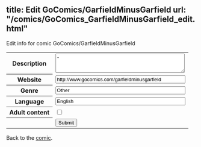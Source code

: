 title: Edit GoComics/GarfieldMinusGarfield
url: "/comics/GoComics_GarfieldMinusGarfield_edit.html"
---
Edit info for comic GoComics/GarfieldMinusGarfield

<form name="comic" action="http://gaepostmail.appspot.com/comic/" method="post">
<table class="comicinfo">
<tr>
<th>Description</th><td><textarea name="description" cols="40" rows="3">-</textarea></td>
</tr>
<tr>
<th>Website</th><td><input type="text" name="url" value="http://www.gocomics.com/garfieldminusgarfield" size="40"/></td>
</tr>
<tr>
<th>Genre</th><td><input type="text" name="genre" value="Other" size="40"/></td>
</tr>
<tr>
<th>Language</th><td><input type="text" name="language" value="English" size="40"/></td>
</tr>
<tr>
<th>Adult content</th><td><input type="checkbox" name="adult" value="adult" /></td>
</tr>
<tr>
<th></th><td>
<input type="hidden" name="comic" value="GoComics_GarfieldMinusGarfield" />
<input type="submit" name="submit" value="Submit" />
</td>
</tr>
</table>
</form>

Back to the [comic](GoComics_GarfieldMinusGarfield.html).
